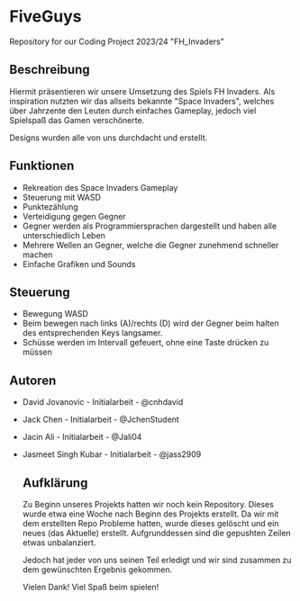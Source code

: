 # FiveGuys
Repository for our Coding Project 2023/24 "FH_Invaders"

## Beschreibung
Hiermit präsentieren wir unsere Umsetzung des Spiels FH Invaders. Als inspiration nutzten wir das allseits bekannte "Space Invaders", welches über Jahrzente den Leuten durch einfaches Gameplay, jedoch viel Spielspaß das Gamen verschönerte.

Designs wurden alle von uns durchdacht und erstellt. 

## Funktionen
- Rekreation des Space Invaders Gameplay
- Steuerung mit WASD
- Punktezählung
- Verteidigung gegen Gegner
- Gegner werden als Programmiersprachen dargestellt und haben alle unterschiedlich Leben
- Mehrere Wellen an Gegner, welche die Gegner zunehmend schneller machen
- Einfache Grafiken und Sounds

## Steuerung
- Bewegung WASD
- Beim bewegen nach links (A)/rechts (D) wird der Gegner beim halten des entsprechenden Keys langsamer.
- Schüsse werden im Intervall gefeuert, ohne eine Taste drücken zu müssen

## Autoren
- David Jovanovic - Initialarbeit - @cnhdavid
- Jack Chen - Initialarbeit - @JchenStudent
- Jacin Ali - Initialarbeit - @Jali04
- Jasmeet Singh Kubar - Initialarbeit - @jass2909

  ## Aufklärung
  Zu Beginn unseres Projekts hatten wir noch kein Repository. Dieses wurde etwa eine Woche nach Beginn des Projekts 
  erstellt.    Da wir mit dem erstellten Repo Probleme hatten, wurde dieses gelöscht und ein neues (das Aktuelle) erstellt. 
  Aufgrunddessen sind die gepushten Zeilen etwas unbalanziert.

  Jedoch hat jeder von uns seinen Teil erledigt und wir sind zusammen zu dem gewünschten Ergebnis gekommen.

  Vielen Dank! Viel Spaß beim spielen!
  
